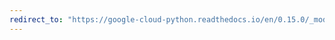 ```yaml
---
redirect_to: "https://google-cloud-python.readthedocs.io/en/0.15.0/_modules/gcloud/monitoring/query.html"
---
```

